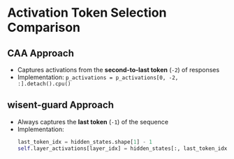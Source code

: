 # Activation Token Selection Comparison

## CAA Approach
- Captures activations from the **second-to-last token** (`-2`) of responses
- Implementation: `p_activations = p_activations[0, -2, :].detach().cpu()`

## wisent-guard Approach
- Always captures the **last token** (`-1`) of the sequence
- Implementation:
  ```python
  last_token_idx = hidden_states.shape[1] - 1
  self.layer_activations[layer_idx] = hidden_states[:, last_token_idx, :].detach().clone()
  ``` 